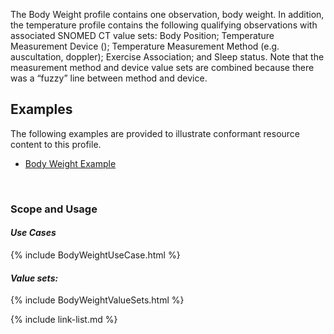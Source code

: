 The Body Weight profile contains one observation, body weight. In addition, the temperature profile contains the following qualifying observations with associated SNOMED CT value sets: Body Position; Temperature Measurement Device (); Temperature Measurement Method (e.g. auscultation, doppler); Exercise Association; and Sleep status.
Note that the measurement method and device value sets are combined because there was a “fuzzy” line between method and device.

## Examples ##

The following examples are provided to illustrate conformant resource content to this profile.

- [Body Weight Example](Observation-bodyWeight-example.html)

<br>


### Scope and Usage
#### ***Use Cases***

{% include BodyWeightUseCase.html %}

#### ***Value sets:***

{% include BodyWeightValueSets.html %}

{% include link-list.md %}